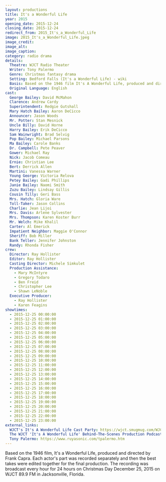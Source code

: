 ```yaml
---
layout: productions
title: It's a Wonderful Life
year: 2015
opening_date: 2015-12-24
closing_date: 2015-12-24
redirect_from: 2015_It's_a_Wonderful_Life
image: 2015_It's_a_Wonderful_Life.jpeg
image_credit: 
image_alt:
image_caption:
category: radio drama
details:
  Theatre: WJCT Radio Theater
  Writer: Tony Palermo 
  Genre: Christmas fantasy drama
  Setting: Bedford Falls (It's a Wonderful Life) - wiki
  Basis: Based on the 1946 film It's A Wonderful Life, produced and directed by Frank Capra.
  Original Language: English
cast:
  George Bailey: David McMahon
  Clarence: Andrew Cardy
  Superintendent: Redgie Gutshall
  Mary Hatch Bailey: Aaron DeCicco
  Announcer: Jason Woods
  Mr. Potter: Stan Mesnick
  Uncle Billy: David Horne
  Harry Bailey: Erik DeCicco
  Sam Wainwright: Brad Selvig
  Pop Bailey: Michael Parsons
  Ma Bailey: Carole Banks
  Dr. Campbell: Pete Peaver
  Gower: Michael Ray
  Nick: Jacob Comeau
  Ernie: Christian Lee
  Bert: Derrick Allen
  Martini: Vanessa Warner
  Young George: Victoria Relova
  Petey Bailey: Gadi Phillips
  Janie Bailey: Naomi Smith
  Zuzu Bailey: Lindsay Gillis
  Cousin Tilly: Geri Bass
  Mrs. Hatch: Gloria Ware
  Toll-Taker: Jason Collins
  Charlie: Jean Lijoi
  Mrs. Davis: Arlene Sylvester
  Mrs. Thompson: Karen Koster Burr
  Mr. Welch: Mike Khalil
  Carter: Al Emerick
  Impatient Neighbor: Maggie O'Connor
  Sheriff: Bob Miller
  Bank Teller: Jennifer Johnston
  Randy: Rhonda Fisher
crew:
  Director: Ray Hollister
  Editor: Ray Hollister
  Casting Director: Michele Simkulet
  Production Assistance: 
    - Mary McIntyre
    - Gregory Todaro
    - Ben Freid
    - Christopher Lee
    - Shawn LeNoble
  Executive Producer: 
    - Ray Hollister
    - Karen Feagins
showtimes: 
  - 2015-12-25 00:00:00
  - 2015-12-25 01:00:00
  - 2015-12-25 02:00:00
  - 2015-12-25 03:00:00
  - 2015-12-25 04:00:00
  - 2015-12-25 05:00:00
  - 2015-12-25 06:00:00
  - 2015-12-25 07:00:00
  - 2015-12-25 08:00:00
  - 2015-12-25 09:00:00
  - 2015-12-25 10:00:00
  - 2015-12-25 11:00:00
  - 2015-12-25 12:00:00
  - 2015-12-25 13:00:00
  - 2015-12-25 14:00:00
  - 2015-12-25 15:00:00
  - 2015-12-25 16:00:00
  - 2015-12-25 17:00:00
  - 2015-12-25 18:00:00
  - 2015-12-25 19:00:00
  - 2015-12-25 20:00:00
  - 2015-12-25 21:00:00
  - 2015-12-25 22:00:00
  - 2015-12-25 23:00:00
external_links:
  WJCT's It's A Wonderful Life Cast Party: https://wjct.smugmug.com/WJCTs-Its-A-Wonderful-Life/
  The WJCT 'It's A Wonderful Life' Behind-The-Scenes Production Podcast Thing: https://news.wjct.org/programs/wjct-its-wonderful-life-behind-scenes-production-podcast-thing
  Tony Palermo: https://www.ruyasonic.com/tpalermo.htm
---
```


Based on the 1946 film, It's a Wonderful Life, produced and directed by Frank Capra. Each actor's part was recorded separately and then the best takes were edited together for the final production. The recording was broadcast every hour for 24 hours on Christmas Day December 25, 2015 on WJCT 89.9 FM in Jacksonville, Florida.

